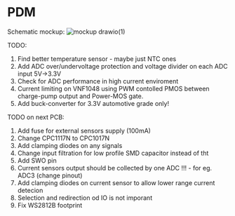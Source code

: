 # PDM

Schematic mockup:
![mockup drawio(1)](https://user-images.githubusercontent.com/78111197/210089409-ce1f0308-e05c-4726-afdd-d9baeaa8d556.png)

TODO:

1. Find better temperature sensor - maybe just NTC ones
2. Add ADC over/undervoltage protection and voltage divider on each ADC input 5V->3.3V
3. Check for ADC performance in high current enviroment
4. Current limiting on VNF1048 using PWM contolled PMOS between charge-pump output and Power-MOS gate.
5. Add buck-converter for 3.3V automotive grade only!

TODO on next PCB:

1. Add fuse for external sensors supply (100mA)
2. Change CPC1117N to CPC1017N
3. Add clamping diodes on any signals
4. Change input filtration for low profile SMD capacitor instead of tht
5. Add SWO pin
6. Current sensors output should be collected by one ADC !!! - for eg. ADC3 (change pinout)
7. Add clamping diodes on current sensor to allow lower range current detecion
8. Selection and redirection od IO is not imporant
9. Fix WS2812B footprint
